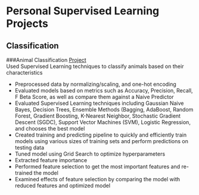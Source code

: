 # Personal Supervised Learning Projects

## Classification

###Animal Classification
[Project](https://github.com/Wilann/Animal-Classification)  
Used Supervised Learning techniques to classify animals based on their characteristics

- Preprocessed data by normalizing/scaling, and one-hot encoding
- Evaluated models based on metrics such as Accuracy, Precision, Recall, F Beta Score, as well as compare them against a Naive Predictor
- Evaluated Supervised Learning techniques including Gaussian Naive Bayes, Decision Trees, Ensemble Methods (Bagging, AdaBoost, Random Forest, Gradient Boosting, K-Nearest Neighbor, Stochastic Gradient Descent (SGDC), Support Vector Machines (SVM), Logistic Regression, and chooses the best model
- Created training and predicting pipeline to quickly and efficiently train models using various sizes of training sets and perform predictions on testing data
- Tuned model using Grid Search to optimize hyperparameters
- Extracted feature importance
- Performed feature selection to get the most important features and re-trained the model
- Examined effects of feature selection by comparing the model with reduced features and optimized model
